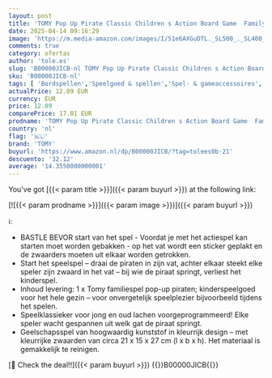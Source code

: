 ```yaml
---
layout: post
title: 'TOMY Pop Up Pirate Classic Children s Action Board Game  Family and Preschool Kids Game  Action Game for Children 4  5  6  7  8 Year Old Boys and Girls and Adults'
date: 2025-04-14 09:16:29
image: 'https://m.media-amazon.com/images/I/51e6AXGuDTL._SL500_._SL400_.jpg'
comments: true
category: ofertas
author: 'tole.es'
slug: 'B00000JICB-nl TOMY Pop Up Pirate Classic Children s Action Board Game...'
sku: 'B00000JICB-nl'
tags: [ 'Bordspellen','Speelgoed & spellen','Spel- & gameaccessoires','Tafelspellen','tomy','🇳🇱', ]
actualPrice: 12.09 EUR
currency: EUR
price: 12.09
comparePrice: 17.81 EUR
prodname: 'TOMY Pop Up Pirate Classic Children s Action Board Game  Family and Preschool Kids Game  Action Game for Children 4  5  6  7  8 Year Old Boys and Girls and Adults'
country: 'nl'
flag: '🇳🇱'
brand: 'TOMY'
buyurl: 'https://www.amazon.nl/dp/B00000JICB/?tag=tolees0b-21'
descuento: '32.12'
average: '14.3550000000001'
---
```


You've got [{{< param title >}}]({{< param buyurl >}}) at the following link:

[![{{< param prodname >}}]({{< param image >}})]({{< param buyurl >}})

ℹ️:

- BASTLE BEVOR start van het spel - Voordat je met het actiespel kan starten moet worden gebakken - op het vat wordt een sticker geplakt en de zwaarders moeten uit elkaar worden getrokken.
- Start het speelspel – draai de piraten in zijn vat, achter elkaar steekt elke speler zijn zwaard in het vat – bij wie de piraat springt, verliest het kinderspel.
- Inhoud levering: 1 x Tomy familiespel pop-up piraten; kinderspeelgoed voor het hele gezin – voor onvergetelijk speelplezier bijvoorbeeld tijdens het spelen.
- Speelklassieker voor jong en oud lachen voorgeprogrammeerd! Elke speler wacht gespannen uit welk gat de piraat springt.
- Geelschapsspel van hoogwaardig kunststof in kleurrijk design – met kleurrijke zwaarden van circa 21 x 15 x 27 cm (l x b x h). Het materiaal is gemakkelijk te reinigen.

[🛒 Check the deal!!]({{< param buyurl >}})
{{<world>}}B00000JICB{{</world>}}
